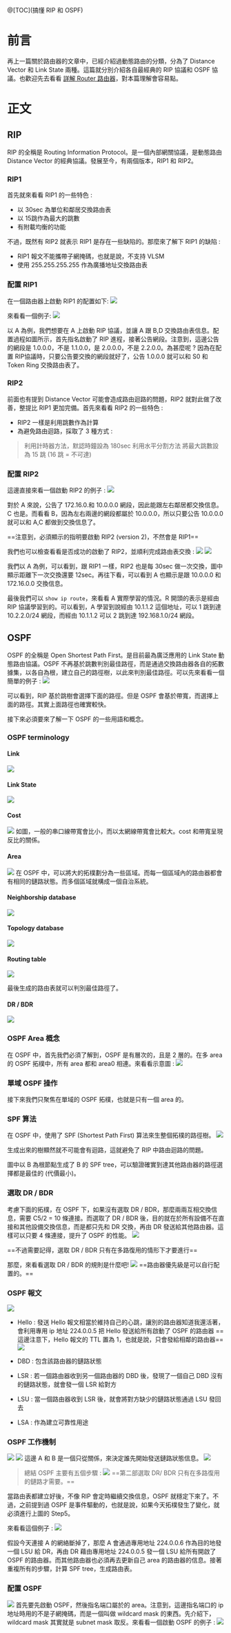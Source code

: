 @[TOC](搞懂 RIP 和 OSPF)

# 前言
再上一篇關於路由器的文章中，已經介紹過動態路由的分類，分為了 Distance Vector 和 Link State 兩種。這篇就分別介紹各自最經典的 RIP 協議和 OSPF 協議。也歡迎先去看看 [詳解 Router 路由器](https://blog.csdn.net/weixin_46803507/article/details/106972595)，對本篇理解會容易點。

# 正文

## RIP
RIP 的全稱是 Routing Information Protocol。是一個內部網關協議，是動態路由 Distance Vector 的經典協議。發展至今，有兩個版本，RIP1 和 RIP2。

### RIP1
首先就來看看 RIP1 的一些特色 :

- 以 30sec 為單位和鄰居交換路由表
- 以 15跳作為最大的跳數
- 有附載均衡的功能

不過，既然有 RIP2 就表示 RIP1 是存在一些缺陷的。那麼來了解下 RIP1 的缺陷 :

- RIP1 報文不能攜帶子網掩碼，也就是說，不支持 VLSM
- 使用 255.255.255.255 作為廣播地址交換路由表

### 配置 RIP1
在一個路由器上啟動 RIP1 的配置如下: 
![](https://wtfhhh.oss-cn-beijing.aliyuncs.com/R1.png)

來看看一個例子:
![](https://wtfhhh.oss-cn-beijing.aliyuncs.com/R2.png)

以 A 為例，我們想要在 A 上啟動 RIP 協議，並讓 A 跟 B,D 交換路由表信息。配置過程如圖所示，首先指名啟動了 RIP 進程，接著公告網段。注意到，這邊公告的網段是 1.0.0.0，不是 1.1.0.0，是 2.0.0.0，不是 2.2.0.0。為甚麼呢 ? 因為在配置 RIP協議時，只要公告要交換的網段就好了，公告 1.0.0.0 就可以和 S0 和 Token Ring 交換路由表了。

### RIP2
前面也有提到 Distance Vector 可能會造成路由迴路的問題，RIP2 就對此做了改善，整提比 RIP1 更加完備。首先來看看 RIP2 的一些特色 :

- RIP2 一樣是利用跳數作為計算
- 為避免路由迴路，採取了 3 種方式 :
> 利用計時器方法，默認時鐘設為 180sec
> 利用水平分割方法
> 將最大跳數設為 15 跳 (16 跳 = 不可達)

### 配置 RIP2
這邊直接來看一個啟動 RIP2 的例子 :
![](https://wtfhhh.oss-cn-beijing.aliyuncs.com/R3.png)

對於 A 來說，公告了 172.16.0.和 10.0.0.0 網段，因此能跟左右鄰居都交換信息。C 也是。而看看 B，因為左右兩邊的網段都屬於 10.0.0.0，所以只要公告 10.0.0.0 就可以和  A,C 都做到交換信息了。

==注意到，必須顯示的指明要啟動 RIP2 (version 2)，不然會是 RIP1==

我們也可以檢查看看是否成功的啟動了 RIP2，並順利完成路由表交換 :
![](https://wtfhhh.oss-cn-beijing.aliyuncs.com/R4.png)
![](https://wtfhhh.oss-cn-beijing.aliyuncs.com/R5.png)

我們以 A 為例，可以看到，跟 RIP1 一樣，RIP2 也是每 30sec 做一次交換，圖中顯示距離下一次交換還要 12sec。再往下看，可以看到 A 也顯示是跟 10.0.0.0 和 172.16.0.0 交換信息。

最後我們可以 `show ip route`，來看看 A 實際學習的情況。R 開頭的表示是經由 RIP 協議學習到的。可以看到，A 學習到說經由 10.1.1.2 這個地址，可以 1 跳到達 10.2.2.0/24 網段，而經由 10.1.1.2 可以 2 跳到達 192.168.1.0/24 網段。

## OSPF
OSPF 的全稱是 Open Shortest Path First。是目前最為廣泛應用的 Link State 動態路由協議。OSPF 不再基於跳數判別最佳路徑，而是通過交換路由器各自的拓數據集，以各自為根，建立自己的路徑樹，以此來判別最佳路徑。可以先來看看一個簡單的例子 :
![](https://wtfhhh.oss-cn-beijing.aliyuncs.com/R6.png)

可以看到，RIP 基於跳樹會選擇下面的路徑。但是 OSPF 會基於帶寬，而選擇上面的路徑。其實上面路徑也確實較快。

接下來必須要來了解一下 OSPF 的一些用語和概念。

### OSPF terminology

#### Link
![](https://wtfhhh.oss-cn-beijing.aliyuncs.com/R8.png)

#### Link State
![](https://wtfhhh.oss-cn-beijing.aliyuncs.com/R9.png)

#### Cost
![](https://wtfhhh.oss-cn-beijing.aliyuncs.com/R10.png)
如圖，一般的串口線帶寬會比小，而以太網線帶寬會比較大。cost 和帶寬呈現反比的關係。

#### Area
![](https://wtfhhh.oss-cn-beijing.aliyuncs.com/R11.png)
在 OSPF 中，可以將大的拓樸劃分為一些區域。而每一個區域內的路由器都會有相同的鏈路狀態。而多個區域就構成一個自治系統。

#### Neighborship database
![](https://wtfhhh.oss-cn-beijing.aliyuncs.com/R12.png)

#### Topology database
![](https://wtfhhh.oss-cn-beijing.aliyuncs.com/R13.png)

#### Routing table
![](https://wtfhhh.oss-cn-beijing.aliyuncs.com/R14.png)

最後生成的路由表就可以判別最佳路徑了。

#### DR / BDR
![](https://wtfhhh.oss-cn-beijing.aliyuncs.com/R15.png)

### OSPF Area 概念
在 OSPF 中，首先我們必須了解到，OSPF 是有層次的，且是 2 層的。在多 area 的 OSPF 拓樸中，所有 area 都和 area0 相連。來看看示意圖 :
![](https://wtfhhh.oss-cn-beijing.aliyuncs.com/R16.png)

### 單域 OSPF 操作
接下來我們只聚焦在單域的 OSPF 拓樸，也就是只有一個 area 的。

### SPF 算法
在 OSPF 中，使用了 SPF (Shortest Path First) 算法來生整個拓樸的路徑樹。
![](https://wtfhhh.oss-cn-beijing.aliyuncs.com/R18.png)

生成出來的樹顯然就不可能會有迴路，這就避免了 RIP 中路由迴路的問題。

圖中以 B 為根節點生成了 B 的 SPF tree，可以驗證確實到達其他路由器的路徑選擇都是最佳的 (代價最小)。

### 選取 DR / BDR
考慮下面的拓樸，在 OSPF 下，如果沒有選取 DR / BDR，那麼兩兩互相交換信息，需要 C5/2 = 10 條連接。而選取了 DR / BDR 後，目的就在於所有設備不在直接和其他設備交換信息，而是都只先和 DR 交換，再由 DR 發送給其他路由器。這樣可以只要 4 條連接，提升了 OSPF 的性能。
![](https://wtfhhh.oss-cn-beijing.aliyuncs.com/R19.png)

==不過需要記得，選取 DR / BDR 只有在多路復用的情形下才要進行==

那麼，來看看選取 DR / BDR 的規則是什麼吧!
![](https://wtfhhh.oss-cn-beijing.aliyuncs.com/R25.png)
==路由器優先級是可以自行配置的。==


### OSPF 報文
![](https://wtfhhh.oss-cn-beijing.aliyuncs.com/R20.png)

- Hello : 發送 Hello 報文相當於維持自己的心跳，讓別的路由器知道我還活著，會利用專用 ip 地址 224.0.0.5 把 Hello 發送給所有啟動了 OSPF 的路由器
==這邊注意下，Hello 報文的 TTL 置為 1，也就是說，只會發給相鄰的路由器==
![](https://wtfhhh.oss-cn-beijing.aliyuncs.com/R24.png)

- DBD : 包含該路由器的鏈路狀態

- LSR : 若一個路由器收到另一個路由器的 DBD 後，發現了一個自己 DBD 沒有的鏈路狀態，就會發一個 LSR 給對方

- LSU : 當一個路由器收到 LSR 後，就會將對方缺少的鏈路狀態通過 LSU 發回去

- LSA : 作為建立可靠性用途

### OSPF 工作機制
![](https://wtfhhh.oss-cn-beijing.aliyuncs.com/R21.png)
![](https://wtfhhh.oss-cn-beijing.aliyuncs.com/R22.png)
這邊 A 和 B 是一個只從關係，來決定誰先開始發送鏈路狀態信息。
![](https://wtfhhh.oss-cn-beijing.aliyuncs.com/R23.png)

> 總結 OSPF 主要有五個步驟 :
![](https://wtfhhh.oss-cn-beijing.aliyuncs.com/R17.png)
==第二部選取 DR/ BDR 只有在多路復用的鏈路才需要。==

當路由表都建立好後，不像 RIP 會定時繼續交換信息，OSPF 就穩定下來了。不過，之前提到過 OSPF 是事件驅動的，也就是說，如果今天拓樸發生了變化，就必須進行上圖的 Step5。

來看看這個例子 :
![](https://wtfhhh.oss-cn-beijing.aliyuncs.com/R26.png)

假設今天連接 A 的網絡斷掉了，那麼 A 會通過專用地址 224.0.0.6 作為目的地發一個 LSU 給 DR，再由 DR 藉由專用地址 224.0.0.5 發一個 LSU 給所有開啟了 OSPF 的路由器。而其他路由器也必須再去更新自己 area 的路由器的信息。接著重複所有的步驟，計算 SPF tree，生成路由表。

### 配置 OSPF
![](https://wtfhhh.oss-cn-beijing.aliyuncs.com/R27.png)
首先要先啟動 OSPF，然後指名端口屬於的 area。注意到，這邊指名端口的 ip 地址時用的不是子網掩碼，而是一個叫做 wildcard mask 的東西。先介紹下，wildcard mask 其實就是 subnet mask 取反。來看看一個啟動 OSPF 的例子 :
![](https://wtfhhh.oss-cn-beijing.aliyuncs.com/R28.png)




